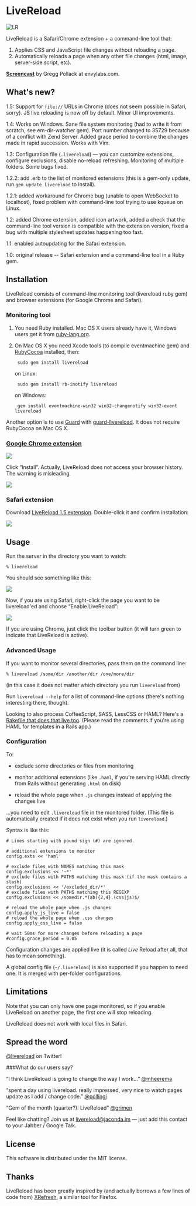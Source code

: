 # LiveReload

![LR](https://github.com/mockko/livereload/raw/master/artwork/screenshot.png)

LiveReload is a Safari/Chrome extension + a command-line tool that:

1. Applies CSS and JavaScript file changes without reloading a page.
2. Automatically reloads a page when any other file changes (html, image, server-side script, etc).

**[Screencast](http://blog.envylabs.com/2010/07/livereload-screencast/)** by Gregg Pollack at envylabs.com.


## What's new?

1.5: Support for `file://` URLs in Chrome (does not seem possible in Safari, sorry). JS live reloading is now off by default. Minor UI improvements.

1.4: Works on Windows. Sane file system monitoring (had to write it from scratch, see em-dir-watcher gem). Port number changed to 35729 because of a conflict with Zend Server. Added grace period to combine the changes made in rapid succession. Works with Vim.

1.3: Configuration file (`.livereload`) — you can customize extensions, configure exclusions, disable no-reload refreshing. Monitoring of multiple folders. Some bugs fixed.

1.2.2: add .erb to the list of monitored extensions (this is a gem-only update, run `gem update livereload` to install).

1.2.1: added workaround for Chrome bug (unable to open WebSocket to localhost), fixed problem with command-line tool trying to use kqueue on Linux.

1.2: added Chrome extension, added icon artwork, added a check that the command-line tool version is compatible with the extension version, fixed a bug with multiple stylesheet updates happening too fast.

1.1: enabled autoupdating for the Safari extension.

1.0: original release -- Safari extension and a command-line tool in a Ruby gem.


## Installation

LiveReload consists of command-line monitoring tool (livereload ruby gem) and browser extensions (for Google Chrome and Safari).


### Monitoring tool

1. You need Ruby installed. Mac OS X users already have it, Windows users get it from [ruby-lang.org](http://www.ruby-lang.org/en/downloads/).

2. On Mac OS X you need Xcode tools (to compile eventmachine gem) and [RubyCocoa](http://sourceforge.net/projects/rubycocoa/) installed, then:

        sudo gem install livereload

    on Linux:

        sudo gem install rb-inotify livereload

    on Windows:

        gem install eventmachine-win32 win32-changenotify win32-event livereload

Another option is to use [Guard](https://github.com/guard/guard) with [guard-livereload](https://github.com/guard/guard-livereload). It does not require RubyCocoa on Mac OS X.


### [Google Chrome extension](https://chrome.google.com/extensions/detail/jnihajbhpnppcggbcgedagnkighmdlei)

![](https://github.com/mockko/livereload/raw/master/docs/images/chrome-install-prompt.png)

Click “Install”. Actually, LiveReload does not access your browser history. The warning is misleading.

![](https://github.com/mockko/livereload/raw/master/docs/images/chrome-button.png)


### Safari extension

Download [LiveReload 1.5 extension](http://github.com/downloads/mockko/livereload/LiveReload-1.5.safariextz). Double-click it and confirm installation:

![](https://github.com/mockko/livereload/raw/master/docs/images/safari-install-prompt.png)


## Usage

Run the server in the directory you want to watch:

    % livereload
    
You should see something like this:

![](https://github.com/mockko/livereload/raw/master/docs/images/livereload-server-running.png)

Now, if you are using Safari, right-click the page you want to be livereload'ed and choose “Enable LiveReload”:

![](https://github.com/mockko/livereload/raw/master/docs/images/safari-context-menu.png)

If you are using Chrome, just click the toolbar button (it will turn green to indicate that LiveReload is active).


### Advanced Usage

If you want to monitor several directories, pass them on the command line:

    % livereload /some/dir /another/dir /one/more/dir

(in this case it does not matter which directory you run `livereload` from)

Run `livereload --help` for a list of command-line options (there's nothing interesting there, though).

Looking to also process CoffeeScript, SASS, LessCSS or HAML? Here's a [Rakefile that does that live too](http://gist.github.com/472349). (Please read the comments if you're using HAML for templates in a Rails app.)


### Configuration

To:

* exclude some directories or files from monitoring

* monitor additional extensions (like `.haml`, if you're serving HAML directly from Rails without generating `.html` on disk)

* reload the whole page when `.js` changes instead of applying the changes live

...you need to edit `.livereload` file in the monitored folder. (This file is automatically created if it does not exist when you run `livereload`.)

Syntax is like this:

    # Lines starting with pound sign (#) are ignored.

    # additional extensions to monitor
    config.exts << 'haml'

    # exclude files with NAMES matching this mask
    config.exclusions << '~*'
    # exclude files with PATHS matching this mask (if the mask contains a slash)
    config.exclusions << '/excluded_dir/*'
    # exclude files with PATHS matching this REGEXP
    config.exclusions << /somedir.*(ab){2,4}.(css|js)$/

    # reload the whole page when .js changes
    config.apply_js_live = false
    # reload the whole page when .css changes
    config.apply_css_live = false

    # wait 50ms for more changes before reloading a page
    #config.grace_period = 0.05

Configuration changes are applied live (it is called *Live* Reload after all, that has to mean something).

A global config file (`~/.livereload`) is also supported if you happen to need one. It is merged with per-folder configurations.


## Limitations

Note that you can only have one page monitored, so if you enable LiveReload on another page, the first one will stop reloading.

LiveReload does not work with local files in Safari.

## Spread the word

[@livereload](http://twitter.com/livereload) on Twitter!

###What do our users say?

“I think LiveReload is going to change the way I work...” [@mheerema](http://twitter.com/mheerema/status/18363670011)

“spent a day using livereload. really impressed, very nice to watch pages update as I add / change code.” [@pollingj](http://twitter.com/pollingj/status/18366550224)

“Gem of the month (quarter?): LiveReload” [@grimen](http://twitter.com/grimen/status/18369684099)

Feel like chatting? Join us at livereload@jaconda.im — just add this contact to your Jabber / Google Talk.


## License

This software is distributed under the MIT license.


## Thanks

LiveReload has been greatly inspired by (and actually borrows a few lines of code from) [XRefresh](http://xrefresh.binaryage.com/), a similar tool for Firefox.
